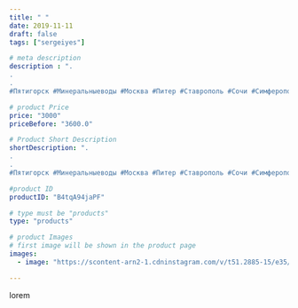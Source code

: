 ```yaml
---
title: " "
date: 2019-11-11
draft: false
tags: ["sergeiyes"]

# meta description
description : ".
.
.
#Пятигорск #Минеральныеводы #Москва #Питер #Ставрополь #Сочи #Симферополь #Севастополь #УФО #Анапа #Краснодар #Екатеринбург #Челябинск #Ессентуки #Железно"

# product Price
price: "3000"
priceBefore: "3600.0"

# Product Short Description
shortDescription: ".
.
.
#Пятигорск #Минеральныеводы #Москва #Питер #Ставрополь #Сочи #Симферополь #Севастополь #УФО #Анапа #Краснодар #Екатеринбург #Челябинск #Ессентуки #Железноводск #Кисловодск #бизнес #Ростовнадону #gruppazahvata #крым #sergeystar  #Волгоград"

#product ID
productID: "B4tqA94jaPF"

# type must be "products"
type: "products"

# product Images
# first image will be shown in the product page
images:
  - image: "https://scontent-arn2-1.cdninstagram.com/v/t51.2885-15/e35/74340162_212534509740511_4240397845758791367_n.jpg?se=7&tp=1&_nc_ht=scontent-arn2-1.cdninstagram.com&_nc_cat=107&_nc_ohc=kzdKaofOng4AX-y52QZ&ccb=7-4&oh=8f6bce99d732e2c18f7f85cae50e8f05&oe=608394C0&_nc_sid=86f79a&ig_cache_key=MjE3NDU3ODk3OTQ5MDM0MTgyOQ%3D%3D.2-ccb7-4"

---
```

lorem
